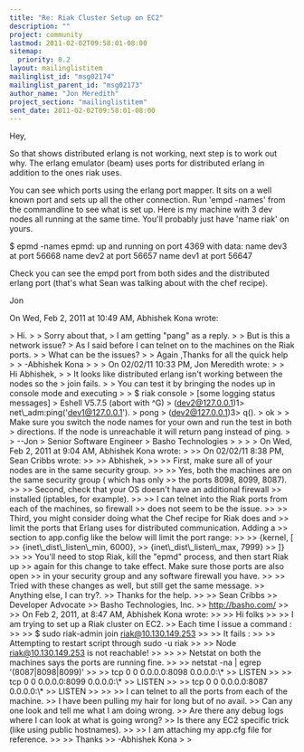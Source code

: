```yaml
---
title: "Re: Riak Cluster Setup on EC2"
description: ""
project: community
lastmod: 2011-02-02T09:58:01-08:00
sitemap:
  priority: 0.2
layout: mailinglistitem
mailinglist_id: "msg02174"
mailinglist_parent_id: "msg02173"
author_name: "Jon Meredith"
project_section: "mailinglistitem"
sent_date: 2011-02-02T09:58:01-08:00
---
```



Hey,

So that shows distributed erlang is not working, next step is to work out
why. The erlang emulator (beam) uses ports for distributed erlang in
addition to the ones riak uses.

You can see which ports using the erlang port mapper. It sits on a well
known port and sets up all the other connection. Run 'empd -names' from
the commandline to see what is set up. Here is my machine with 3 dev nodes
all running at the same time. You'll probably just have 'name riak' on
yours.

$ epmd -names
epmd: up and running on port 4369 with data:
name dev3 at port 56668
name dev2 at port 56657
name dev1 at port 56647

Check you can see the empd port from both sides and the distributed erlang
port (that's what Sean was talking about with the chef recipe).

Jon

On Wed, Feb 2, 2011 at 10:49 AM, Abhishek Kona wrote:

&gt; Hi.
&gt;
&gt; Sorry about that,
&gt; I am getting "pang" as a reply.
&gt;
&gt; But is this a network issue?
&gt; As I said before I can telnet on to the machines on the Riak ports.
&gt;
&gt; What can be the issues?
&gt;
&gt; Again ,Thanks for all the quick help
&gt;
&gt; -Abhishek Kona
&gt;
&gt;
&gt; On 02/02/11 10:33 PM, Jon Meredith wrote:
&gt;
&gt; Hi Abhishek,
&gt;
&gt; It looks like distributed erlang isn't working between the nodes so the
&gt; join fails.
&gt;
&gt; You can test it by bringing the nodes up in console mode and executing
&gt;
&gt; $ riak console
&gt; [some logging status messages]
&gt; Eshell V5.7.5 (abort with ^G)
&gt; (dev2@127.0.0.1)1&gt; net\\_adm:ping('dev1@127.0.0.1').
&gt; pong
&gt; (dev2@127.0.0.1)3&gt; q().
&gt; ok
&gt;
&gt; Make sure you switch the node names for your own and run the test in both
&gt; directions. If the node is unreachable it will return pang instead of ping.
&gt;
&gt; --Jon
&gt; Senior Software Engineer
&gt; Basho Technologies
&gt;
&gt;
&gt;
&gt; On Wed, Feb 2, 2011 at 9:04 AM, Abhishek Kona wrote:
&gt;
&gt;&gt; On 02/02/11 8:38 PM, Sean Cribbs wrote:
&gt;&gt;
&gt;&gt; Abhishek,
&gt;&gt;
&gt;&gt; First, make sure all of your nodes are in the same security group.
&gt;&gt;
&gt;&gt; Yes, both the machines are on the same security group ( which has only
&gt;&gt; the ports 8098, 8099, 8087).
&gt;&gt;
&gt;&gt; Second, check that your OS doesn't have an additional firewall
&gt;&gt; installed (iptables, for example).
&gt;&gt;
&gt;&gt; I can telnet into the Riak ports from each of the machines, so firewall
&gt;&gt; does not seem to be the issue.
&gt;&gt;
&gt;&gt; Third, you might consider doing what the Chef recipe for Riak does and
&gt;&gt; limit the ports that Erlang uses for distributed communication. Adding a
&gt;&gt; section to app.config like the below will limit the port range:
&gt;&gt;
&gt;&gt; {kernel, [
&gt;&gt; {inet\\_dist\\_listen\\_min, 6000},
&gt;&gt; {inet\\_dist\\_listen\\_max, 7999}
&gt;&gt; ]}
&gt;&gt;
&gt;&gt; You'll need to stop Riak, kill the "epmd" process, and then start Riak up
&gt;&gt; again for this change to take effect. Make sure those ports are also open
&gt;&gt; in your security group and any software firewall you have.
&gt;&gt;
&gt;&gt; Tried with these changes as well, but still get the same message.
&gt;&gt; Anything else, I can try?.
&gt;&gt; Thanks for the help.
&gt;&gt;
&gt;&gt; Sean Cribbs 
&gt;&gt; Developer Advocate
&gt;&gt; Basho Technologies, Inc.
&gt;&gt; http://basho.com/
&gt;&gt;
&gt;&gt; On Feb 2, 2011, at 8:47 AM, Abhishek Kona wrote:
&gt;&gt;
&gt;&gt; Hi folks
&gt;&gt;
&gt;&gt; I am trying to set up a Riak cluster on EC2.
&gt;&gt; Each time I issue a command :
&gt;&gt;
&gt;&gt; $ sudo riak-admin join riak@10.130.149.253
&gt;&gt;
&gt;&gt; It fails :
&gt;&gt;
&gt;&gt; Attempting to restart script through sudo -u riak
&gt;&gt;
&gt;&gt; Node riak@10.130.149.253 is not reachable!
&gt;&gt;
&gt;&gt;
&gt;&gt; Netstat on both the machines says the ports are running fine.
&gt;&gt;
&gt;&gt; netstat -na | egrep '(8087|8098|8099)'
&gt;&gt;
&gt;&gt; tcp 0 0 0.0.0.0:8098 0.0.0.0:\\*
&gt;&gt; LISTEN
&gt;&gt;
&gt;&gt; tcp 0 0 0.0.0.0:8099 0.0.0.0:\\*
&gt;&gt; LISTEN
&gt;&gt;
&gt;&gt; tcp 0 0 0.0.0.0:8087 0.0.0.0:\\*
&gt;&gt; LISTEN
&gt;&gt;
&gt;&gt;
&gt;&gt; I can telnet to all the ports from each of the machine.
&gt;&gt; I have been pulling my hair for long but of no avail.
&gt;&gt; Can any one look and tell me what I am doing wrong.
&gt;&gt; Are there any debug logs where I can look at what is going wrong?
&gt;&gt; Is there any EC2 specific trick (like using public hostnames).
&gt;&gt;
&gt;&gt; I am attaching my app.cfg file for reference.
&gt;&gt;
&gt;&gt; Thanks
&gt;&gt; -Abhishek Kona
&gt;
&gt;
